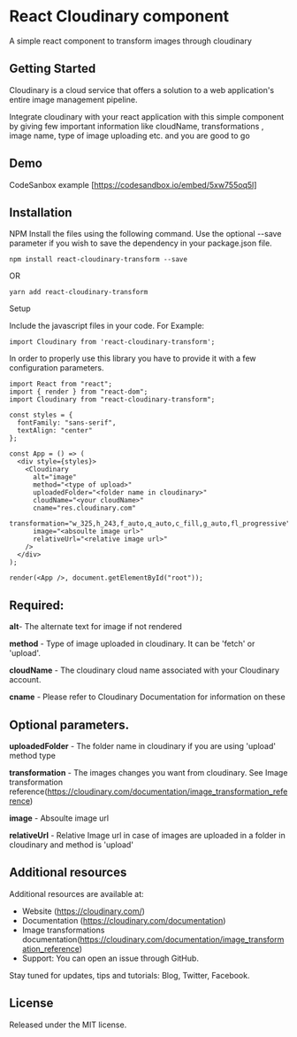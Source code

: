 # React Cloudinary component

A simple react component to transform images through cloudinary


## Getting Started
Cloudinary is a cloud service that offers a solution to a web application's entire image management pipeline.

Integrate cloudinary with your react application with this simple component by giving few important information like cloudName, transformations , image name, type of image uploading etc. and you are good to go

## Demo

CodeSanbox example
[https://codesandbox.io/embed/5xw755oq5l]
## Installation
NPM
Install the files using the following command. Use the optional --save parameter if you wish to save the dependency in your package.json file.
```
npm install react-cloudinary-transform --save
```
OR
```
yarn add react-cloudinary-transform
```

Setup

Include the javascript files in your code. For Example:

```
import Cloudinary from 'react-cloudinary-transform';
```

In order to properly use this library you have to provide it with a few configuration parameters.

```
import React from "react";
import { render } from "react-dom";
import Cloudinary from "react-cloudinary-transform";

const styles = {
  fontFamily: "sans-serif",
  textAlign: "center"
};

const App = () => (
  <div style={styles}>
    <Cloudinary
      alt="image"
      method="<type of upload>"
      uploadedFolder="<folder name in cloudinary>"
      cloudName="<your cloudName>"
      cname="res.cloudinary.com"
      transformation="w_325,h_243,f_auto,q_auto,c_fill,g_auto,fl_progressive"
      image="<absoulte image url>"
      relativeUrl="<relative image url>"
    />
  </div>
);

render(<App />, document.getElementById("root"));

```

## Required:

**alt**- The alternate text for image if not rendered

**method** - Type of image uploaded in cloudinary. It can be 'fetch' or 'upload'. 

**cloudName** - The cloudinary cloud name associated with your Cloudinary account.

**cname** - Please refer to Cloudinary Documentation for information on these 

## Optional parameters.

**uploadedFolder** - The folder name in cloudinary if you are using 'upload' method type

**transformation** - The images changes you want from cloudinary. See Image transformation reference(https://cloudinary.com/documentation/image_transformation_reference)

**image** - Absoulte image url

**relativeUrl** - Relative Image url in case of images are uploaded in a folder in cloudinary and method is 'upload'

## Additional resources
Additional resources are available at:

* Website (https://cloudinary.com/)
* Documentation (https://cloudinary.com/documentation)
* Image transformations documentation(https://cloudinary.com/documentation/image_transformation_reference)
* Support: You can open an issue through GitHub.



Stay tuned for updates, tips and tutorials: Blog, Twitter, Facebook.

## License
Released under the MIT license.
